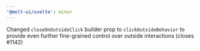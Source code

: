 ```yaml
---
'@melt-ui/svelte': minor
---
```


Changed `closeOnOutsideClick` builder prop to `clickOutsideBehavior` to provide even further fine-grained control over outside interactions (closes #1142)

